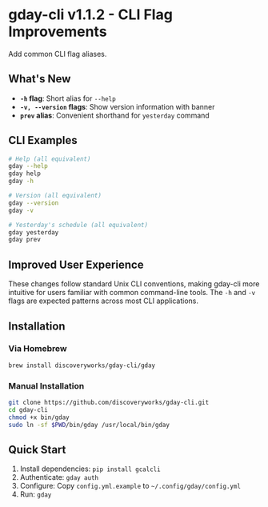 # gday-cli v1.1.2 - CLI Flag Improvements

Add common CLI flag aliases.

## What's New

- **`-h` flag**: Short alias for `--help`
- **`-v, --version` flags**: Show version information with banner
- **`prev` alias**: Convenient shorthand for `yesterday` command

## CLI Examples

```bash
# Help (all equivalent)
gday --help
gday help
gday -h

# Version (all equivalent)
gday --version
gday -v

# Yesterday's schedule (all equivalent)
gday yesterday
gday prev
```

## Improved User Experience

These changes follow standard Unix CLI conventions, making gday-cli more intuitive for users familiar with common command-line tools. The `-h` and `-v` flags are expected patterns across most CLI applications.

## Installation

### Via Homebrew
```bash
brew install discoveryworks/gday-cli/gday
```

### Manual Installation
```bash
git clone https://github.com/discoveryworks/gday-cli.git
cd gday-cli
chmod +x bin/gday
sudo ln -sf $PWD/bin/gday /usr/local/bin/gday
```

## Quick Start

1. Install dependencies: `pip install gcalcli`
2. Authenticate: `gday auth`
3. Configure: Copy `config.yml.example` to `~/.config/gday/config.yml`
4. Run: `gday`
